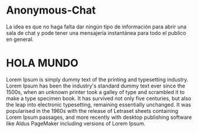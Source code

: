 # Anonymous-Chat

<div class=text-justify>
 La idea es que no haga falta dar ningún tipo de información para abrir una sala de chat y pode tener una mensajería instantánea para todo el publico en general.  
 </div>  
  
# HOLA MUNDO

<div class=text-justify>
 Lorem Ipsum is simply dummy text of the printing and typesetting industry. Lorem Ipsum has been the industry's standard dummy text ever since the 1500s, when an unknown printer took a galley of type and scrambled it to make a type specimen book. 
 It has survived not only five centuries, but also the leap into electronic typesetting, remaining essentially unchanged. 
 It was popularised in the 1960s with the release of Letraset sheets containing Lorem Ipsum passages, and more recently with desktop publishing software like Aldus PageMaker including versions of Lorem Ipsum.

 </div>
